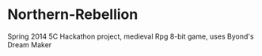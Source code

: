 Northern-Rebellion
==================

Spring 2014 5C Hackathon project, medieval Rpg 8-bit game, uses Byond's Dream Maker
